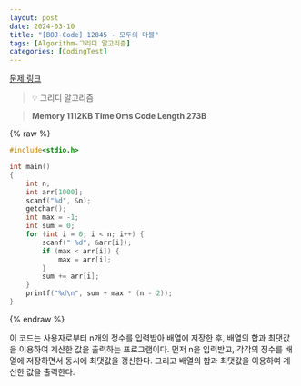 ```yaml
---
layout: post
date: 2024-03-10
title: "[BOJ-Code] 12845 - 모두의 마블"
tags: [Algorithm-그리디 알고리즘]
categories: [CodingTest]
---
```


[문제 링크](https://www.acmicpc.net/problem/12845)


> 💡 그리디 알고리즘


> **Memory   1112KB                                   Time   0ms                                Code Length   273B**



{% raw %}
```c++
#include<stdio.h>

int main()
{
	int n;
	int arr[1000];
	scanf("%d", &n);
	getchar();
	int max = -1;
	int sum = 0;
	for (int i = 0; i < n; i++) {
		scanf(" %d", &arr[i]);
		if (max < arr[i]) {
			max = arr[i];
		}
		sum += arr[i];
	}
	printf("%d\n", sum + max * (n - 2));
}
```
{% endraw %}



이 코드는 사용자로부터 n개의 정수를 입력받아 배열에 저장한 후, 배열의 합과 최댓값을 이용하여 계산한 값을 출력하는 프로그램이다. 먼저 n을 입력받고, 각각의 정수를 배열에 저장하면서 동시에 최댓값을 갱신한다. 그리고 배열의 합과 최댓값을 이용하여 계산한 값을 출력한다.

